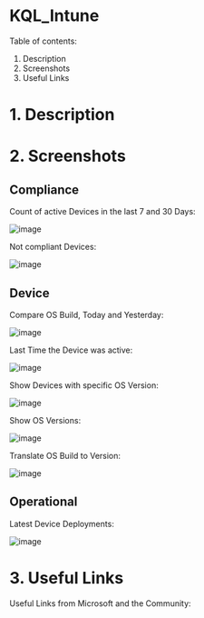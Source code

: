 # KQL_Intune

Table of contents:

1. Description
2. Screenshots
3. Useful Links


# 1. Description

# 2. Screenshots

## Compliance

Count of active Devices in the last 7 and 30 Days:

![image](https://user-images.githubusercontent.com/43906965/169788328-085f1dac-4569-457a-b346-528897b920dd.png)

Not compliant Devices:

![image](https://user-images.githubusercontent.com/43906965/169788243-cfaddf34-78e6-4e7d-98a9-2f00a7ead690.png)

## Device 

Compare OS Build, Today and Yesterday:

![image](https://user-images.githubusercontent.com/43906965/169785400-274da17f-36bf-4ded-bbed-8fb36596634e.png)

Last Time the Device was active:

![image](https://user-images.githubusercontent.com/43906965/169785640-c807fd3b-1940-4d04-892e-7ad31694797e.png)

Show Devices with specific OS Version:

![image](https://user-images.githubusercontent.com/43906965/169787587-ebe3c8b0-6091-4592-8afe-f1266ff1d3d6.png)

Show OS Versions:

![image](https://user-images.githubusercontent.com/43906965/169786475-4efc9dff-d9a6-45fa-8061-230de0bb69f7.png)

Translate OS Build to Version:

![image](https://user-images.githubusercontent.com/43906965/169786641-2f491725-d0ca-4393-9fbe-5ab72524cd44.png)

## Operational

Latest Device Deployments:

![image](https://user-images.githubusercontent.com/43906965/169787141-a99f495a-f500-4d01-a4e0-9c4673e21522.png)

# 3. Useful Links

Useful Links from Microsoft and the Community:
